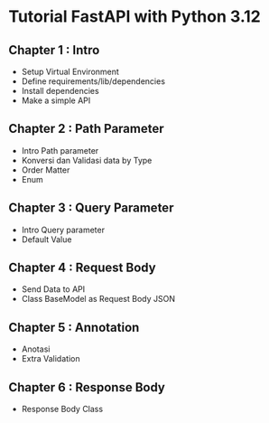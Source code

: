 # Tutorial FastAPI with Python 3.12

## Chapter 1 : Intro
- Setup Virtual Environment
- Define requirements/lib/dependencies
- Install dependencies
- Make a simple API

## Chapter 2 : Path Parameter
- Intro Path parameter
- Konversi dan Validasi data by Type
- Order Matter
- Enum

## Chapter 3 : Query Parameter
- Intro Query parameter
- Default Value

## Chapter 4 : Request Body
- Send Data to API
- Class BaseModel as Request Body JSON

## Chapter 5 : Annotation
- Anotasi
- Extra Validation

## Chapter 6 : Response Body
- Response Body Class